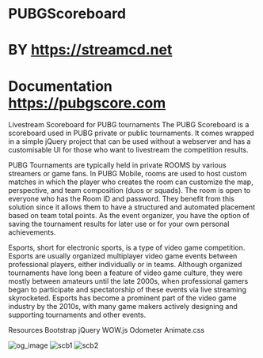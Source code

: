 # PUBGScoreboard
 
# BY https://streamcd.net
# Documentation https://pubgscore.com

Livestream Scoreboard for PUBG tournaments
The PUBG Scoreboard is a scoreboard used in PUBG private or public tournaments. It comes wrapped in a simple jQuery project that can be used without a webserver and has a customisable UI for those who want to livestream the competition results.

PUBG Tournaments are typically held in private ROOMS by various streamers or game fans. In PUBG Mobile, rooms are used to host custom matches in which the player who creates the room can customize the map, perspective, and team composition (duos or squads). The room is open to everyone who has the Room ID and password. They benefit from this solution since it allows them to have a structured and automated placement based on team total points. As the event organizer, you have the option of saving the tournament results for later use or for your own personal achievements.

Esports, short for electronic sports, is a type of video game competition. Esports are usually organized multiplayer video game events between professional players, either individually or in teams. Although organized tournaments have long been a feature of video game culture, they were mostly between amateurs until the late 2000s, when professional gamers began to participate and spectatorship of these events via live streaming skyrocketed. Esports has become a prominent part of the video game industry by the 2010s, with many game makers actively designing and supporting tournaments and other events.

Resources
Bootstrap
jQuery
WOW.js
Odometer
Animate.css

![og_image](https://user-images.githubusercontent.com/11877277/165120167-78b18b56-3638-47bb-86ef-b9f133db1eb0.jpg)
![scb1](https://user-images.githubusercontent.com/11877277/165120172-44da6a14-3160-40e2-bfcd-2f488a89da28.jpg)
![scb2](https://user-images.githubusercontent.com/11877277/165120174-3e9e1148-71fc-49b2-bb8c-198ec39d8a1d.jpg)
